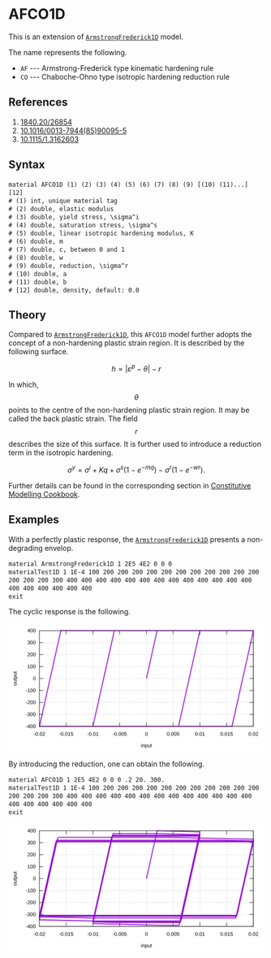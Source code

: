 # AFCO1D

This is an extension of [`ArmstrongFrederick1D`](ArmstrongFrederick1D.md) model.

The name represents the following.

- `AF` --- Armstrong-Frederick type kinematic hardening rule
- `CO` --- Chaboche-Ohno type isotropic hardening reduction rule

## References

1. [1840.20/26854](http://www.lib.ncsu.edu/resolver/1840.20/26854)
2. [10.1016/0013-7944(85)90095-5](https://doi.org/10.1016/0013-7944(85)90095-5)
3. [10.1115/1.3162603](https://doi.org/10.1115/1.3162603)

## Syntax

```
material AFCO1D (1) (2) (3) (4) (5) (6) (7) (8) (9) [(10) (11)...] [12]
# (1) int, unique material tag
# (2) double, elastic modulus
# (3) double, yield stress, \sigma^i
# (4) double, saturation stress, \sigma^s
# (5) double, linear isotropic hardening modulus, K
# (6) double, m
# (7) double, c, between 0 and 1
# (8) double, w
# (9) double, reduction, \sigma^r
# (10) double, a
# (11) double, b
# [12] double, density, default: 0.0
```

## Theory

Compared to [`ArmstrongFrederick1D`](ArmstrongFrederick1D.md), this `AFCO1D` model further adopts the concept of a non-hardening plastic strain region.
It is described by the following surface.

$$
h=|\varepsilon^p-\theta|-r
$$

In which, $$\theta$$ points to the centre of the non-hardening plastic strain region.
It may be called the back plastic strain.
The field $$r$$ describes the size of this surface.
It is further used to introduce a reduction term in the isotropic hardening.

$$
\sigma^y=\sigma^i+Kq+\sigma^s\left(1-e^{-mq}\right)-\sigma^r\left(1-e^{-wr}\right).
$$

Further details can be found in the corresponding section
in [Constitutive Modelling Cookbook](https://github.com/TLCFEM/constitutive-modelling-cookbook/releases/download/latest/COOKBOOK.pdf).

## Examples

With a perfectly plastic response, the [`ArmstrongFrederick1D`](ArmstrongFrederick1D.md) presents a non-degrading envelop.

```text
material ArmstrongFrederick1D 1 2E5 4E2 0 0 0
materialTest1D 1 1E-4 100 200 200 200 200 200 200 200 200 200 200 200 200 200 200 300 400 400 400 400 400 400 400 400 400 400 400 400 400 400 400 400 400 400 400
exit
```

The cyclic response is the following.

![no degradation](AFCO1D.EX1.svg)

By introducing the reduction, one can obtain the following.

```text
material AFCO1D 1 2E5 4E2 0 0 0 .2 20. 300.
materialTest1D 1 1E-4 100 200 200 200 200 200 200 200 200 200 200 200 200 200 200 300 400 400 400 400 400 400 400 400 400 400 400 400 400 400 400 400 400 400 400
exit
```

![with degradation](AFCO1D.EX2.svg)
